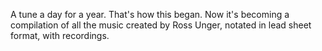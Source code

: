 A tune a day for a year. That's how this began. Now it's becoming a compilation of all the music created by Ross Unger, notated in lead sheet format, with recordings.

